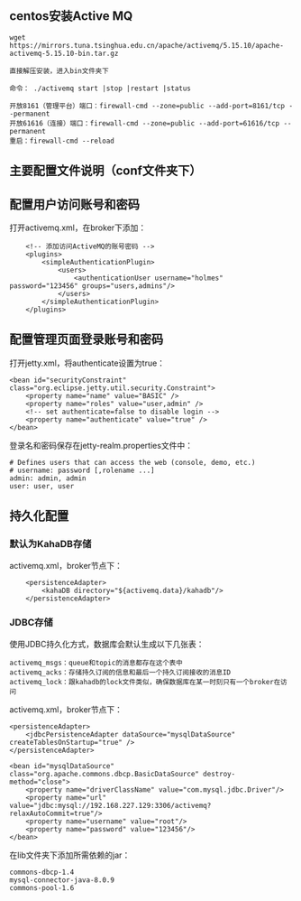 ## centos安装Active MQ

    wget https://mirrors.tuna.tsinghua.edu.cn/apache/activemq/5.15.10/apache-activemq-5.15.10-bin.tar.gz

    直接解压安装，进入bin文件夹下

    命令： ./activemq start |stop |restart |status

    开放8161（管理平台）端口：firewall-cmd --zone=public --add-port=8161/tcp --permanent
    开放61616（连接）端口：firewall-cmd --zone=public --add-port=61616/tcp --permanent
    重启：firewall-cmd --reload

## 主要配置文件说明（conf文件夹下）




## 配置用户访问账号和密码


打开activemq.xml，在broker下添加：

        <!-- 添加访问ActiveMQ的账号密码 -->
        <plugins>
            <simpleAuthenticationPlugin>
                <users>
                    <authenticationUser username="holmes" password="123456" groups="users,admins"/>
                </users>
            </simpleAuthenticationPlugin>
        </plugins>


## 配置管理页面登录账号和密码

打开jetty.xml，将authenticate设置为true：

    <bean id="securityConstraint" class="org.eclipse.jetty.util.security.Constraint">
        <property name="name" value="BASIC" />
        <property name="roles" value="user,admin" />
        <!-- set authenticate=false to disable login -->
        <property name="authenticate" value="true" />
    </bean>

登录名和密码保存在jetty-realm.properties文件中：

    # Defines users that can access the web (console, demo, etc.)
    # username: password [,rolename ...]
    admin: admin, admin
    user: user, user


## 持久化配置

### 默认为KahaDB存储

activemq.xml，broker节点下：

        <persistenceAdapter>
            <kahaDB directory="${activemq.data}/kahadb"/>
        </persistenceAdapter>


### JDBC存储

使用JDBC持久化方式，数据库会默认生成以下几张表：

    activemq_msgs：queue和topic的消息都存在这个表中
    activemq_acks：存储持久订阅的信息和最后一个持久订阅接收的消息ID
    activemq_lock：跟kahadb的lock文件类似，确保数据库在某一时刻只有一个broker在访问

activemq.xml，broker节点下：

    <persistenceAdapter>    
        <jdbcPersistenceAdapter dataSource="mysqlDataSource" createTablesOnStartup="true" /> 
    </persistenceAdapter>

    <bean id="mysqlDataSource" class="org.apache.commons.dbcp.BasicDataSource" destroy-method="close"> 
        <property name="driverClassName" value="com.mysql.jdbc.Driver"/>      
        <property name="url" value="jdbc:mysql://192.168.227.129:3306/activemq?relaxAutoCommit=true"/>      
        <property name="username" value="root"/>     
        <property name="password" value="123456"/>   
    </bean>

在lib文件夹下添加所需依赖的jar：

    commons-dbcp-1.4
    mysql-connector-java-8.0.9
    commons-pool-1.6 

